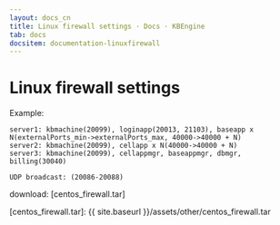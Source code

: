 ```yaml
---
layout: docs_cn
title: Linux firewall settings · Docs · KBEngine
tab: docs
docsitem: documentation-linuxfirewall
---
```


Linux firewall settings
====================

Example:

	server1: kbmachine(20099), loginapp(20013, 21103), baseapp x N(externalPorts_min->externalPorts_max, 40000->40000 + N)
	server2: kbmachine(20099), cellapp x N(40000->40000 + N)
	server3: kbmachine(20099), cellappmgr, baseappmgr, dbmgr, billing(30040)

	UDP broadcast: (20086-20088)

download: 
[centos_firewall.tar]



[centos_firewall.tar]: {{ site.baseurl }}/assets/other/centos_firewall.tar